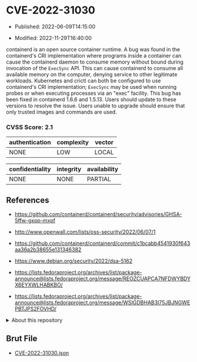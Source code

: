 # CVE-2022-31030

- Published: 2022-06-09T14:15:00

- Modified: 2022-11-29T16:40:00

containerd is an open source container runtime. A bug was found in the containerd's CRI implementation where programs inside a container can cause the containerd daemon to consume memory without bound during invocation of the `ExecSync` API. This can cause containerd to consume all available memory on the computer, denying service to other legitimate workloads. Kubernetes and crictl can both be configured to use containerd's CRI implementation; `ExecSync` may be used when running probes or when executing processes via an "exec" facility. This bug has been fixed in containerd 1.6.6 and 1.5.13. Users should update to these versions to resolve the issue. Users unable to upgrade should ensure that only trusted images and commands are used.

### CVSS Score: **2.1**

| authentication | complexity | vector |
| --- | --- | --- |
| NONE | LOW | LOCAL |

| confidentiality | integrity | availability |
| --- | --- | --- |
| NONE | NONE | PARTIAL |

## References

* https://github.com/containerd/containerd/security/advisories/GHSA-5ffw-gxpp-mxpf

* http://www.openwall.com/lists/oss-security/2022/06/07/1

* https://github.com/containerd/containerd/commit/c1bcabb4541930f643aa36a2b38655e131346382

* https://www.debian.org/security/2022/dsa-5162

* https://lists.fedoraproject.org/archives/list/package-announce@lists.fedoraproject.org/message/REOZCUAPCA7NFDWYBDYX6EYXWLHABKBO/

* https://lists.fedoraproject.org/archives/list/package-announce@lists.fedoraproject.org/message/WSIGDBHAB3I75JBJNGWEPBTJPS2FOVHD/

<details>
<summary>About this repository</summary> 

  This repository is part of the project [Live Hack CVE](https://github.com/Live-Hack-CVE). Main website can be found [www.live-hack.org](https://www.live-hack.org) 
  
  Made by [Sn0wAlice](https://github.com/Sn0wAlice) for the people that care about security and need to have a feed of the latest CVEs. Hope you enjoy it, don't forget to star the repo and follow me on [Twitter](https://twitter.com/Sn0wAlice) and [Github](https://github.com/Sn0wAlice). And that is my [personnal website](https://www.alice-snow.me/)

  - [Home Page](https://github.com/Live-Hack-CVE)
  - [Framework](https://github.com/Live-Hack-CVE/cve-framework)
  - [CVE database](https://github.com/Live-Hack-CVE/full_database)
  - [Changelog](https://github.com/Live-Hack-CVE/Changelog)
</details>

## Brut File

* [CVE-2022-31030.json](https://raw.githubusercontent.com/Live-Hack-CVE/full_database/main/cves/2022/CVE-2022-31030.json)

